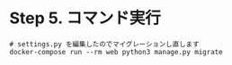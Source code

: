 
# Step 5. コマンド実行

```shell
# settings.py を編集したのでマイグレーションし直します
docker-compose run --rm web python3 manage.py migrate
```





